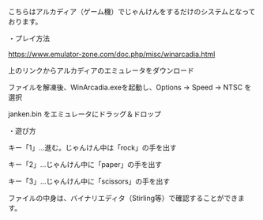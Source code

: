 こちらはアルカディア（ゲーム機）でじゃんけんをするだけのシステムとなっております。


・プレイ方法

https://www.emulator-zone.com/doc.php/misc/winarcadia.html

上のリンクからアルカディアのエミュレータをダウンロード

ファイルを解凍後、WinArcadia.exeを起動し、Options → Speed → NTSC を選択

janken.bin をエミュレータにドラッグ＆ドロップ


・遊び方

キー「1」...進む。じゃんけん中は「rock」の手を出す

キー「2」...じゃんけん中に「paper」の手を出す

キー「3」...じゃんけん中に「scissors」の手を出す


ファイルの中身は、バイナリエディタ（Stirling等）で確認することができます。
